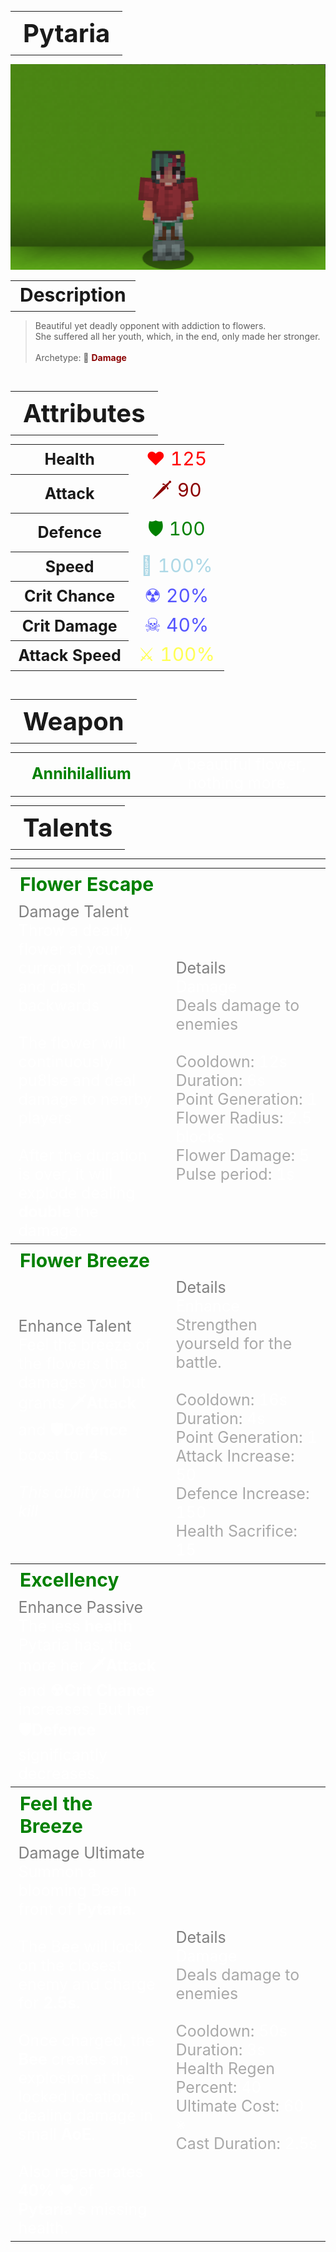 <table style="width: 100%">
    <tr>
        <th style="text-align: center;font-size: 40px">Pytaria</th>
    </tr>
</table>

![Pytaria Selfie](Pytaria.png)

<table style="width: 100%">
    <tr>
        <th style="text-align: center;font-size: 30px;padding-top:2%">Description</th>
    </tr>
</table>

>Beautiful yet deadly opponent with addiction to flowers.<br>She suffered all her youth, which, in the end, only made her stronger.
<br><br>Archetype: 💢<span style="color:darkred"> <b>Damage</b>


<br>
<table style="width: 100%">
    <tr>
        <th style="text-align: center;font-size: 40px">Attributes</th>
    </tr>
</table>
<table style="width: 100%;">
  <tr>
    <th style="text-align: center;font-size: 25px">Health</th>
    <td style="text-align: center;color:red;font-size: 30px">♥ 125</td>
  </tr>
    <th style="text-align: center;font-size: 25px">Attack</th>
    <td style="text-align: center;color:darkred;font-size: 30px">🗡 90</td>
  <tr>
    <th style="text-align: center;font-size: 25px">Defence</th>
    <td style="text-align: center;color:green;font-size: 30px">🛡 100</td>
  </tr>
  <tr>
    <th style="text-align: center;font-size: 25px">Speed</th>
    <td style="text-align: center;color:red;font-size: 30px">
        <span style="color:lightblue">🌊 100%
    </td>
  </tr>
  <tr>
    <th style="text-align: center;font-size: 25px">Crit Chance</th>
    <td style="text-align: center;color:red;font-size: 30px">
        <span style="color:#5555ff">☢ 20%
    </td>
  </tr>
  <tr>
    <th style="text-align: center;font-size: 25px">Crit Damage</th>
    <td style="text-align: center;color:red;font-size: 30px">
        <span style="color:#5555ff">☠ 40%
    </td>
  </tr>
  <tr>
    <th style="text-align: center;font-size: 25px">Attack Speed</th>
    <td style="text-align: center;color:red;font-size: 30px">
        <span style="color:#ffff55">⚔ 100%
    </td>
  </tr>
</table>
<br>

<table style="width: 100%">
    <tr>
        <th style="text-align: center;font-size: 40px">Weapon</th>
    </tr>
</table>
<table style="width: 100%">
    <tr>
        <td style="text-align: center;font-size: 25px;color:green"><b>Annihilallium</b>
        </td>
        <td style="text-align: center;font-size: 25px;width:55%;color:white">A beautiful flower, nothing more.
        </td>
    </tr>
</table>

<table style="width: 100%">
    <tr>
        <th style="text-align: center;font-size: 40px">Talents</th>
    </tr>
</table>

---
<table style="width: 100%;">
  <tr>
    <th style="text-align: left;font-size: 30px;color:green">Flower Escape</th>
    <th></th>
  </tr>
  <tr>
    <td style="text-align: left;color:gray;font-size: 25px">
        Damage Talent
        <br>
        <span style="color:white">
            Throw a deadly flower at your current location and dash backwards
            <br><br>The flower will continuously pu8lse and deal damage to nearby players
            <br><br>After the duration is over, it will explode dealing 
            <b>double</b>
            the damage.
        </span>
    </td>
    <td style="text-align: left;color:gray;font-size: 25px;width:50%">
        Details
        <br>
        <span style="color:darkgray">
            <span style="color:white">Damage</span>
            <br>
                Deals damage to enemies
            <br>
            <br>Cooldown: <span style="color:white">12s</span>
            <br>Duration: <span style="color:white">6s</span>
            <br>Point Generation: <span style="color:white">1</span>
            <br>Flower Radius: <span style="color:white">2.5 blocks</span>
            <br>Flower Damage: <span style="color:white">5</span>
            <br>Pulse period: <span style="color:white">1s</span>
        </span>
    </td>
  </tr>

  <tr>
    <th style="text-align: left;font-size: 30px;color:green">Flower Breeze</th>
    <th></th>
  </tr>
  <tr>
    <td style="text-align: left;color:gray;font-size: 25px">
        Enhance Talent
        <br>
        <span style="color:white">
            Feel the breeze of the flowers tha damages you but grants
            <b>🗡Attack</b> and 
            <b>🛡Defence</b> boost for <b>4s</b>.
            <br><br><i>This ability can't kill</i>
        </span>
    </td>
    <td style="text-align: left;color:gray;font-size: 25px;width:50%">
        Details
        <br>
        <span style="color:darkgray">
            <span style="color:white">Enhance</span>
            <br>
                Strengthen yourseld for the battle.
            <br>
            <br>Cooldown: <span style="color:white">16s</span>
            <br>Duration: <span style="color:white">4s</span>
            <br>Point Generation: <span style="color:white">1</span>
            <br>Attack Increase: <span style="color:white">50</span>
            <br>Defence Increase: <span style="color:white">150</span>
            <br>Health Sacrifice: <span style="color:white">15</span>
        </span>
    </td>
  </tr>

  <tr>
    <th style="text-align: left;font-size: 30px;color:green">Excellency</th>
    <th></th>
  </tr>
  <tr>
    <td style="text-align: left;color:gray;font-size: 25px">
        Enhance Passive
        <br>
        <span style="color:white">
            The less <b>health</b> Pytaria has, the more her 
            <b>🗡Attack</b> and 
            <b>☢Crit Chance</b> increases. But her <b>🛡Defence</b> significantly decreases. 
        </span>
    </td>
  </tr>

  <tr>
    <th style="text-align: left;font-size: 30px;color:green">Feel the Breeze</th>
    <th></th>
  </tr>
  <tr>
    <td style="text-align: left;color:gray;font-size: 25px">
        Damage Ultimate
        <br>
        <span style="color:white">
            Summon a blooming 
            <b">Bee</b> in front of 
            <b>Pytaria.</b><br><br>
            The Bee will lock on the closest enemy and charge for
            <b>2.5s.</b> <br><br>
            Once charged, the 
            <b>Bee</b> creates an explosion at the locked location, dealing damage in small 
            <b>AoE</b>.<br><br>
            Also regenerates <b>40% ♥</b> of <b>Pytaria's</b> missing health.
        </span>
    </td>
    <td style="text-align: left;color:gray;font-size: 25px;width:50%">
        Details
        <br>
        <span style="color:darkgray">
            <span style="color:white">Damage</span>
            <br>
                Deals damage to enemies
            <br>
            <br>Cooldown: <span style="color:white">50s</span>
            <br>Duration: <span style="color:white">3s</span>
            <br>Health Regen Percent: <span style="color:white">40</span>
            <br>Ultimate Cost: <span style="color:white">60 ※</span>
            <br>Cast Duration: <span style="color:white">2.5s</span>
        </span>
    </td>
  </tr>
</table>